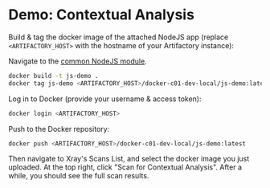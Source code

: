 # Demo: Contextual Analysis

Build & tag the docker image of the attached NodeJS app (replace `<ARTIFACTORY_HOST>` with the hostname
of your Artifactory instance):

Navigate to the [common NodeJS module](../../common/js).

```bash
docker build -t js-demo .
docker tag js-demo <ARTIFACTORY_HOST>/docker-c01-dev-local/js-demo:latest
```

Log in to Docker (provide your username & access token):

```bash
docker login <ARTIFACTORY_HOST>
```

Push to the Docker repository:

```bash
docker push <ARTIFACTORY_HOST>/docker-c01-dev-local/js-demo:latest
```

Then navigate to Xray's Scans List, and select the docker image you just uploaded.
At the top right, click "Scan for Contextual Analysis".
After a while, you should see the full scan results.
